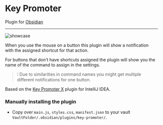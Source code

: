 # Key Promoter
Plugin for [Obsidian](https://obsidian.md/)

---
![showcase](syvxdr4Wd1.gif)

When you use the mouse on a button this plugin will show a notification with the assigned shortcut for that action.

For buttons that don't have shortcuts assigned the plugin
will show you the name of the command to assign in the settings.

>❕ Due to similarities in command names you might get multiple
different notifications for one button.

Based on the [Key Promoter X](https://plugins.jetbrains.com/plugin/9792-key-promoter-x) plugin for IntelliJ IDEA.

### Manually installing the plugin

- Copy over `main.js`, `styles.css`, `manifest.json` to your vault `VaultFolder/.obsidian/plugins/key-promoter/`.

